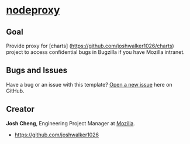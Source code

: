 # [nodeproxy](https://github.com/joshwalker1026/nodeproxy)

## Goal

Provide proxy for [charts] (https://github.com/joshwalker1026/charts) project to access confidential bugs in Bugzilla if you have Mozilla intranet.

## Bugs and Issues

Have a bug or an issue with this template? [Open a new issue](https://github.com/joshwalker1026/nodeproxy/issues) here on GitHub.

## Creator

**Josh Cheng**, Engineering Project Manager at [Mozilla](https://www.mozilla.org).

* https://github.com/joshwalker1026
